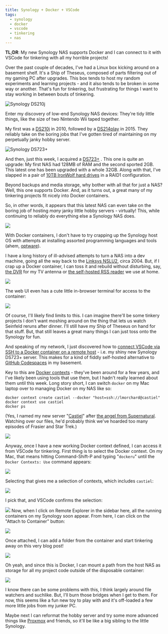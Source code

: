 ```yaml
---
title: Synology + Docker + VSCode
tags:
  - synology
  - docker
  - vscode
  - tinkering
  - nas
---
```


**TL;DR**: My new Synology NAS supports Docker and I can connect to it with VSCode for tinkering with all my horrible projects!

<!--more-->

Over the past couple of decades, I've had a Linux box kicking around on a basement shelf. It's a Ship of Theseus, composed of parts filtering out of my gaming PC after upgrades. This box tends to host my random experiments and learning projects - and it also tends to be broken in some way or another. That's fun for tinkering, but frustrating for things I want to stay working in between bouts of tinkering.

<img src="./vscode-ds210j-nas.png" alt="Synology DS210j" class="inset left" />

Enter my discovery of low-end Synology NAS devices: They're tidy little things, like the size of two Nintendo Wii taped together.

My first was a [DS210j](https://global.download.synology.com/download/Document/Hardware/DataSheet/DiskStation/10-year/DS210j/enu/Synology_DS210j_Data_Sheet_enu.pdf) in 2010, followed by a [DS214play](https://global.download.synology.com/download/Document/Hardware/DataSheet/DiskStation/14-year/DS214play/enu/Synology_DS214play_Data_Sheet_enu.pdf) in 2015. They reliably take on the boring jobs that I've gotten tired of maintaining on my perpetually janky hobby server.

<img src="./vscode-ds723-plus.png" alt="Synology DS723+" class="inset right" />

And then, just this week, I acquired a [DS723+](https://global.download.synology.com/download/Document/Hardware/DataSheet/DiskStation/23-year/DS723%2B/enu/Synology_DS723%2B_Data_Sheet_enu.pdf) . This one is quite an upgrade: My first NAS had 128MB of RAM and the second sported 2GB. This latest one has been upgraded with a whole 32GB. Along with that, I've slapped in a pair of  [10TB IronWolf hard drives](https://www.newegg.com/seagate-ironwolf-st10000vn000-10tb/p/N82E16822184973?Item=N82E16822184973) in a RAID1 configuration.

Beyond backups and media storage, why bother with all that for just a NAS? Well, this one supports Docker. And, as it turns out, a great many of my tinkering projects fit nicely into Docker containers.

So, in other words, it appears that this latest NAS can even take on the boring job of hosting *many* janky little hobby servers - virtually! This, while continuing to reliably do everything else a Synology NAS does. 

![](./vscode-docker-web-ui-3.png)

With Docker containers, I don't have to try crapping up the Synology host OS with attempts at installing assorted programming languages and tools (ahem, [optware](https://en.wikipedia.org/wiki/Optware)). 

I have a long history of ill-advised attempts to turn a NAS into a dev machine, going all the way back to the [Linksys NSLU2](https://en.wikipedia.org/wiki/NSLU2), circa 2004. But, if I crap up a Docker container, I can toss it and rebuild without disturbing, say, [the DVR](https://www.silicondust.com/dvr-service/) for my TV antenna or [the self-hosted RSS reader](https://tt-rss.org/) we use at home.

![](./vscode-devel-container.png)

The web UI even has a cute little in-browser terminal for access to the container:

![](./vscode-docker-terminal.png)

Of course, I'll likely find limits to this. I can imagine there'll be some tinkery projects I don't want moshing around on the thing that lets us watch Seinfeld reruns after dinner. I'll still have my Ship of Theseus on hand for that stuff. But, that still leaves a great many things I can just toss onto the Synology for fun.

And speaking of my network, I just discovered how to [connect VSCode via SSH to a Docker container on a remote host](https://code.visualstudio.com/docs/containers/ssh) - i.e. my shiny new Synology DS723+ server. This makes for a kind of fiddly self-hosted alternative to [GitHub Codespaces](https://github.com/features/codespaces) in my basement.

Key to this are [Docker contexts](https://docs.docker.com/engine/context/working-with-contexts/) - they've been around for a few years, and I've likely been using tools that use them, but I hadn't really learned about them until this week. Long story short, I can switch `docker` on my Mac laptop over to managing Docker on my NAS like so:

```
docker context create castiel --docker "host=ssh://lmorchard@castiel"
docker context use castiel
docker ps
```

(Yes, I named my new server "[Castiel](https://supernatural.fandom.com/wiki/Castiel)" after [the angel from Supernatural](https://supernatural.fandom.com/wiki/Castiel). Watching over our files, he'd probably think we've hoarded too many episodes of Frasier and Star Trek.)

<img src="./castiel.gif" />

Anyway, once I have a new working Docker context defined, I can access it from VSCode for tinkering. First thing is to select the Docker context. On my Mac, that means hitting Command-Shift-P and typing "`dockeru`" until the `Docker Contexts: Use` command appears:

![](./vscode-docker-contexts-use-1.png)

Selecting that gives me a selection of contexts, which includes `castiel`:

![](./vscode-docker-context-select.png)

I pick that, and VSCode confirms the selection:

![](./vscode-docker-context-selected.png)
Now, when I click on Remote Explorer in the sidebar here, all the running containers on my Synology soon appear. From here, I can click on the "Attach to Container" button:

![](./vscode-docker-containers-3.png)

Once attached, I can add a folder from the container and start tinkering away on this very blog post!

![](./vscode-editing-blog.png)

Oh yeah, and since this is Docker, I can mount a path from the host NAS as storage for all my project code outside of the disposable container:

![](./vscode-file-station.png)

I know there can be some problems with this, I think largely around file watchers and suchlike. But, I'll burn those bridges when I get to them. For now, this seems like a fun new toy to play with and it's off-loaded a few more little jobs from my junker PC. 

Maybe next I can reformat the hobby server and try some more advanced things like [Proxmox](https://www.proxmox.com/en/) and friends, so it'll be like a big sibling to the little Synology.
